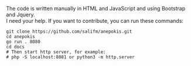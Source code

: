 The code is written manually in HTML and JavaScript and using Bootstrap and Jquery. <br />
I need your help. If you want to contribute, you can run these commands:

```
git clone https://github.com/salifm/anepokis.git
cd anepokis
go run . 8080
cd docs
# Then start http server, for example: 
# php -S localhost:8081 or python3 -m http.server
```
